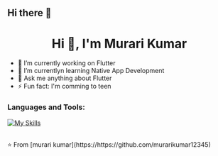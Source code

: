 ## Hi there 👋

 <h1 align="center">Hi 👋, I'm Murari Kumar</h1>

- 🔭 I’m currently working on Flutter
- 🌱 I’m currentlyn learning Native App Development
- 💬 Ask me anything about Flutter 
- ⚡ Fun fact: I'm comming to teen
  

### Languages and Tools:
[![My Skills](https://skillicons.dev/icons?i=flutter,dart,firebase,github,git,postman,figma,xd&perline=5)](https://skillicons.dev)




<br>
⭐️ From [murari kumar](https://https://github.com/murarikumar12345)
